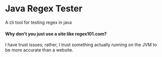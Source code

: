 # Java Regex Tester

A cli tool for testing regex in java

#### Why don't you just use a site like regex101.com?

I have trust issues; rather, I trust something actually running on the JVM to be more accurate than a website. 
